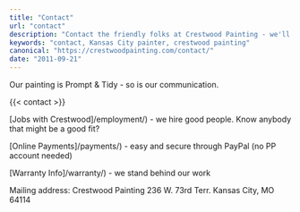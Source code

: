 ```yaml
---
title: "Contact"
url: "contact"
description: "Contact the friendly folks at Crestwood Painting - we'll get right back to you, usually the same business day. Or call 816-805-4515"
keywords: "contact, Kansas City painter, crestwood painting"
canonical: "https://crestwoodpainting.com/contact/"
date: "2011-09-21"
---
```


Our painting is Prompt & Tidy - so is our communication.

<!-- \[lcf\_contact\_form\] -->
{{< contact >}}

[Jobs with Crestwood]/employment/) - we hire good people. Know anybody that might be a good fit?

[Online Payments]/payments/) - easy and secure through PayPal (no PP account needed)

[Warranty Info]/warranty/) - we stand behind our work

  
Mailing address:
Crestwood Painting
236 W. 73rd Terr.
Kansas City, MO 64114
